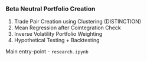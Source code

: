 ### Beta Neutral Portfolio Creation 

1. Trade Pair Creation using Clustering (DISTINCTION)
2. Mean Regression after Cointegration Check
3. Inverse Volatility Portfolio Weighting
4. Hypothetical Testing + Backtesting

Main entry-point - ```research.ipynb```